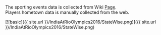 The sporting events data is collected from Wiki [Page](https://en.wikipedia.org/wiki/India_at_the_2016_Summer_Olympics).    
Players hometown data is manually collected from the web.   

[![basic]({{ site.url }}/IndiaAtRioOlympics2016/StateWise.png)]({{ site.url }}/IndiaAtRioOlympics2016/StateWise.png)
